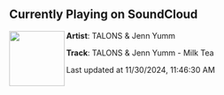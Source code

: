 ## Currently Playing on SoundCloud

[<img align="left" width="100" src="https://i1.sndcdn.com/artworks-DlZeqdRxtFOeoFQc-Qh5KiQ-t500x500.jpg">](https://soundcloud.com/iamtalons/talons-jenn-yumm-milk-tea)

**Artist**: TALONS & Jenn Yumm 

**Track**: TALONS & Jenn Yumm - Milk Tea

Last updated at 11/30/2024, 11:46:30 AM
